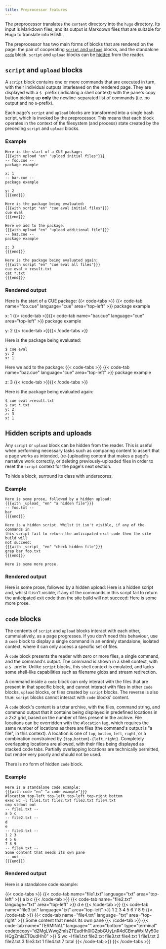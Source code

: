 ```yaml
---
title: Preprocessor features
---
```


The preprocessor translates the `content` directory into the `hugo` directory.
Its input is Markdown files, and its output is Markdown files that are suitable
for Hugo to translate into HTML.

The preprocessor has two main forms of blocks that are rendered on the page:
the pair of cooperating
[`script` and `upload`](#script-and-upload-blocks)
blocks, and the standalone
[`code`](#code-blocks)
block. `script` and `upload` blocks can be
[hidden](#hidden-scripts-and-uploads) from the reader.

## `script` and `upload` blocks

A `script` block contains one or more commands that are executed in turn,
with their individual outputs interleaved on the rendered page.
They are displayed with a `$ ` prefix (indicating a shell context) with the
pane's copy button picking up **only** the newline-separated list of commands
(i.e. no output and no `$`-prefix).

Each page's `script` and `upload` blocks are transformed into a single bash
script, which is invoked by the preprocessor. This means that each block
operates in the context of the filesystem (and process) state created by
the preceding `script` and `upload` blocks.

### Example

```
Here is the start of a CUE package:
{{{with upload "en" "upload initial files"}}}
-- foo.cue --
package example

x: 1
-- bar.cue --
package example

y: 2
{{{end}}}

Here is the package being evaluated:
{{{with script "en" "cue eval initial files"}}}
cue eval
{{{end}}}

Here we add to the package:
{{{with upload "en" "upload additional file"}}}
-- baz.cue --
package example

z: 3
{{{end}}}

Here is the package being evaluated again:
{{{with script "en" "cue eval all files"}}}
cue eval > result.txt
cat *.txt
{{{end}}}
```

### Rendered output

Here is the start of a CUE package:
{{< code-tabs >}}
{{< code-tab name="foo.cue" language="cue" area="top-left" >}}
package example

x: 1
{{< /code-tab >}}{{< code-tab name="bar.cue" language="cue" area="top-left" >}}
package example

y: 2
{{< /code-tab >}}{{< /code-tabs >}}

Here is the package being evaluated:
```text { title="TERMINAL" type="terminal" codeToCopy="Y3VlIGV2YWw="  }
$ cue eval
y: 2
x: 1
```

Here we add to the package:
{{< code-tabs >}}
{{< code-tab name="baz.cue" language="cue" area="top-left" >}}
package example

z: 3
{{< /code-tab >}}{{< /code-tabs >}}

Here is the package being evaluated again:
```text { title="TERMINAL" type="terminal" codeToCopy="Y3VlIGV2YWwgPnJlc3VsdC50eHQKY2F0ICoudHh0"  }
$ cue eval >result.txt
$ cat *.txt
y: 2
z: 3
x: 1
```

## Hidden scripts and uploads

Any `script` or `upload` block can be hidden from the reader. This is useful
when performing necessary tasks such as comparing content to assert that a page
works as intended, (re-)uploading content that makes a page's narrative work
correctly, or deleting previously-uploaded files in order to reset the `script`
context for the page's next section.

To hide a block, surround its class with underscores.

### Example

```
Here is some prose, followed by a hidden upload:
{{{with _upload_ "en" "a hidden file"}}}
-- foo.txt --
bar
{{{end}}}

Here is a hidden script. Whilst it isn't visible, if any of the commands in
this script fail to return the anticipated exit code then the site build will
not succeed:
{{{with _script_ "en" "check hidden file"}}}
grep bar foo.txt
{{{end}}}

Here is some more prose.
```

### Rendered output

Here is some prose, followed by a hidden upload:
Here is a hidden script and, whilst it isn't visible, if any of the commands in
this script fail to return the anticipated exit code then the site build will
not succeed:
Here is some more prose.

## `code` blocks

The contents of `script` and `upload` blocks interact with each other,
cummulatively, as a page progresses. If you don't need this behaviour, use a
`code` block to display a single command in an entirely standalone, isolated
context, where it can only access a specific set of files.

A `code` block presents the reader with zero or more files, a single command,
and the command's output. The command is shown in a shell context, with a `$ `
prefix. Unlike `script` blocks, this shell context is emulated, and lacks some
shell-like capabilities such as filename globs and stream redirection.

A command inside a `code` block can only interact with the files that are
present in that specific block, and cannot interact with files in other `code`
blocks, `upload` blocks, or files created by `script` blocks.
The reverse is also true: `script` blocks cannot interact with `code` blocks' content.

A `code` block's content is a txtar archive, with the files, command string,
and command output that it contains being displayed in predefined locations in
a 2x2 grid, based on the number of files present in the archive. File locations
can be overridden with the `#location` tag, which requires the same number of
locations as there are files (the command's output is "a file", in this
context). A location is one of `top`, `bottom`, `left`, `right`, or a
combination constrained by `{top,bottom}-{left,right}`. Completely overlapping
locations are allowed, with their files being displayed as stacked code tabs.
Partially overlapping locations are technically permitted, but render very
poorly and should not be used.

There is no form of hidden `code` block.

### Example

```
Here is a standalone code example:
{{{with code "en" "a code example"}}}
#location top-left top-left top-left top-right bottom
exec wc -l file1.txt file2.txt file3.txt file4.txt
cmp stdout out
-- file1.txt --
a b c
-- file2.txt --
d
e
-- file3.txt --
1 2 3
4 5 6
7 8 9
-- file4.txt --
Some content that needs its own pane
-- out --
{{{end}}}
```

### Rendered output

Here is a standalone code example:

{{< code-tabs >}}
{{< code-tab name="file1.txt" language="txt" area="top-left" >}}
a b c
{{< /code-tab >}}
{{< code-tab name="file2.txt" language="txt" area="top-left" >}}
d
e
{{< /code-tab >}}
{{< code-tab name="file3.txt" language="txt" area="top-left" >}}
1 2 3
4 5 6
7 8 9
{{< /code-tab >}}
{{< code-tab name="file4.txt" language="txt" area="top-right" >}}
Some content that needs its own pane
{{< /code-tab >}}
{{< code-tab name="TERMINAL" language="" area="bottom" type="terminal" codetocopy="d2MgLWwgZmlsZTEudHh0IGZpbGUyLnR4dCBmaWxlMy50eHQgZmlsZTQudHh0" >}}
$ wc -l file1.txt file2.txt file3.txt file4.txt
 1 file1.txt
 2 file2.txt
 3 file3.txt
 1 file4.txt
 7 total
{{< /code-tab >}}
{{< /code-tabs >}}
